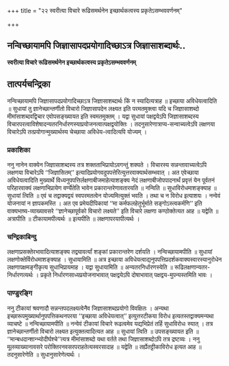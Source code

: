 +++
title = "२२ स्वरीत्या विचारे रूढिसमर्थनेन इच्छार्थकत्वस्य प्रकृतेऽसम्भववर्णनम्"

+++


## नन्विच्छायामपि जिज्ञासापदप्रयोगादिच्छाऽत्र जिज्ञासाशब्दार्थः..

**स्वरीत्या विचारे रूढिसमर्थनेन इच्छार्थकत्वस्य प्रकृतेऽसम्भववर्णनम्**

## **तात्पर्यचन्द्रिका**

नन्विच्छायामपि जिज्ञासापदप्रयोगादिच्छाऽत्र जिज्ञासाशब्दार्थः किं न स्यादित्यत्राह ॥ इच्छाया अविधेयत्वादिति ॥ सुधायां तु ज्ञानेच्छान्तर्णीतो विचारो जिज्ञासापदेन लक्ष्यत इति परमतमुक्त्वा यदि च जिज्ञासाशब्दो मीमांसाशब्दवद्विचार एवोपसङ्ख्यायत इति स्वमतमुक्तम् । यद्वा सुधायां पक्षद्वयेऽपि जिज्ञासाशब्दस्य विचारपरत्वाविशेषादन्यतरनिर्धारणस्याप्रयोजनत्वात्पक्षद्वयोक्तिः । तदनुसारेणात्राप्य-सन्वाच्यत्वेऽपि लक्षणया विचारेऽपि तत्प्रयोगान्मुख्यार्थस्य चेच्छाया अविधेय-त्वादित्यपि योज्यम् ।

### **प्रकाशिका**

ननु नानेन वाक्येन जिज्ञासाशब्दस्य तत्र शक्तताभिप्रायोऽवगन्तुं शक्यते । विचारस्य सन्नन्तावाच्यत्वेऽपि लक्षणया विचारेऽपि ‘‘जिज्ञासितम्’’ इत्यादिप्रयोगवदुपपत्तेरित्युत्तरवाक्यार्थसम्भवात् । अत एवेच्छाया अविधेयत्वादिति मुख्यार्थे विध्यनुपपत्तिर्लक्षणाबीजमाहेत्याशङ्क्य नेदं लक्षणाबीजोपपादनार्थं प्रवृत्तं येन पूर्वतनं परिहारवाक्यं लक्षणाभिप्रायेण वर्ण्येतेति भावेन प्रकारान्तरेणावतारयति ॥ नन्विति ॥ सुधाविरोधमाशङ्क्याह ॥ सुधायां त्विति ॥ एवं च तद्वाक्यद्वयं स्वपरमतत्वेन योज्यमित्युक्तं भवति । तथा च न विरोध इत्याशयः । नन्वेवं योजनायां न ज्ञापकमस्ति । अत एव प्रमेयदीपिकायां ‘‘मा कर्मफलहेतुर्भूर्माते सङ्गोऽस्त्वकर्मणि’’ इति वाक्यभाष्य-व्याख्यावसरे ‘‘ज्ञानेच्छापूर्वको विचारो लक्ष्यते’’ इति विचारे लक्षणा कण्ठोक्तेत्यत आह ॥ यद्वेति ॥ अत्रापीति ॥ टीकायामपीत्यर्थः ॥ इत्यपीति ॥ लक्षणापरयापीत्यर्थः ।

### **चन्द्रिकाबिन्दु**

लक्षणाप्रसक्तेरभावादित्याशङ्क्य तद्व्यावर्त्यां शङ्कां प्रकारान्तरेण दर्शयति । नन्विच्छायामपीति ॥ सुधायां लक्षणोक्तेर्विरोधमाशङ्क्याह । सुधायामिति ॥ अत्र इच्छाया अविधेयत्वाद्यनुपपत्तिप्रदर्शकवाक्यस्वारस्यानुरोधेन लक्षणापक्षमङ्गीकृत्य सुधाभिप्रायमाह । यद्वा सुधायामिति ॥ अन्यतरनिर्धारणस्येति ॥ रूढिलक्षणान्यतर-निर्धारणत्यर्थः । प्रकृते निर्धारणसाध्यप्रयोजनाभावात् पक्षद्वयेऽपि दोषाभावात् पक्षद्वय-मुपन्यस्तमिति भावः ।

### **पाण्डुरङ्गि**

ननु टीकायां श्रवणादौ सन्नन्तपदलक्ष्यत्वेनैव जिज्ञासाशब्दप्रयोगो विवक्षितः । अन्यथा इच्छारूपमुख्यार्थानुपपत्तिकथनपरया ‘‘इच्छाया अविधेयत्वात्’’ इत्युत्तरटीकया विरोध इत्यतस्तद्वाक्यमन्यथा व्याचष्टे ॥ नन्विच्छायामपीति ॥ नन्वेवं टीकायां विचारे रूढत्वमेव यद्यभिप्रेतं तर्हि सुधाविरोधः स्यात् । तत्र ज्ञानेच्छान्तर्णीतो विचारो लक्ष्यत इत्युक्तत्वादित्यत आह ॥ सुधायां त्विति ॥ उपसङ्ख्यायत इति ॥ ‘‘मान्बधदान्शान्भ्योदीर्घश्चे’’त्यत्र मीमांसाशब्दो यथा वर्तते तथा जिज्ञासाशब्दोऽपि तत्र द्रष्टव्यः । ननु मूलव्याख्यानावसरे परोक्तिरनवसरपराहतेत्यस्वरसादाह ॥ यद्वेति ॥ तर्ह्येतट्टीकाविरोध इत्यत आह ॥ तदनुसारेणेति ॥ सुधानुसारेणेत्यर्थः ।

